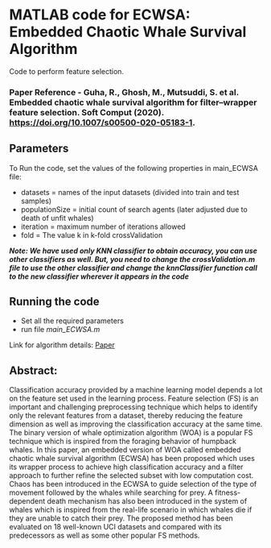 # MATLAB code for ECWSA: Embedded Chaotic Whale Survival Algorithm

Code to perform feature selection.

### Paper Reference - Guha, R., Ghosh, M., Mutsuddi, S. et al. Embedded chaotic whale survival algorithm for filter–wrapper feature selection. Soft Comput (2020). https://doi.org/10.1007/s00500-020-05183-1.

## Parameters

To Run the code, set the values of the following properties in main_ECWSA file:
* datasets = names of the input datasets (divided into train and test samples)
* populationSize = initial count of search agents (later adjusted due to death of unfit whales)
* iteration = maximum number of iterations allowed
* fold = The value k in k-fold crossValidation

***Note: We have used only KNN classifier to obtain accuracy, you can use other classifiers as well. But, you need to change the crossValidation.m file to use the other classifier and change the knnClassifier function call to the new classifier wherever it appears in the code***


## Running the code
* Set all the required parameters
* run file _main_ECWSA.m_

Link for algorithm details: [Paper](https://link.springer.com/article/10.1007/s00500-020-05183-1?wt_mc=Internal.Event.1.SEM.ArticleAuthorOnlineFirst&utm_source=ArticleAuthorOnlineFirst&utm_medium=email&utm_content=AA_en_06082018&ArticleAuthorOnlineFirst_20200716)

## Abstract:

Classification accuracy provided by a machine learning model depends a lot on the feature set used in the learning process. Feature selection (FS) is an important and challenging preprocessing technique which helps to identify only the relevant features from a dataset, thereby reducing the feature dimension as well as improving the classification accuracy at the same time. The binary version of whale optimization algorithm (WOA) is a popular FS technique which is inspired from the foraging behavior of humpback whales. In this paper, an embedded version of WOA called embedded chaotic whale survival algorithm (ECWSA) has been proposed which uses its wrapper process to achieve high classification accuracy and a filter approach to further refine the selected subset with low computation cost. Chaos has been introduced in the ECWSA to guide selection of the type of movement followed by the whales while searching for prey. A fitness-dependent death mechanism has also been introduced in the system of whales which is inspired from the real-life scenario in which whales die if they are unable to catch their prey. The proposed method has been evaluated on 18 well-known UCI datasets and compared with its predecessors as well as some other popular FS methods. 
